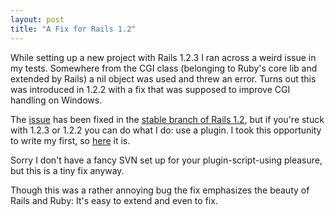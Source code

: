 ```yaml
---
layout: post
title: "A Fix for Rails 1.2"
---
```

While setting up a new project with Rails 1.2.3 I ran across a weird issue in my tests. Somewhere from the CGI class (belonging to Ruby's core lib and extended by Rails) a nil object was used and threw an error. Turns out this was introduced in 1.2.2 with a fix that was supposed to improve CGI handling on Windows.

The <a href="http://dev.rubyonrails.org/ticket/7581">issue</a> has been fixed in the <a href="http://dev.rubyonrails.org/changeset/6448">stable branch of Rails 1.2</a>, but if you're stuck with 1.2.3 or 1.2.2 you can do what I do: use a plugin. I took this opportunity to write my first, so <a href="/files/rails12x_cgi_fix.zip">here</a> it is.

Sorry I don't have a fancy SVN set up for your plugin-script-using pleasure, but this is a tiny fix anyway.

Though this was a rather annoying bug the fix emphasizes the beauty of Rails and Ruby: It's easy to extend and even to fix.